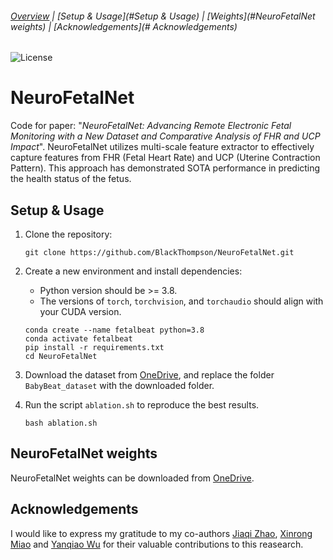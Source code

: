 ###### [Overview](#NeuroFetalNet) | [Setup & Usage](#Setup & Usage) | [Weights](#NeuroFetalNet weights) | [Acknowledgements](# Acknowledgements)

![License](https://img.shields.io/badge/license-MIT-brightgreen)

# NeuroFetalNet

Code for paper: "*NeuroFetalNet: Advancing Remote Electronic Fetal Monitoring with a New Dataset and Comparative Analysis of FHR and UCP Impact*". NeuroFetalNet utilizes multi-scale feature extractor to effectively capture features from FHR (Fetal Heart Rate) and UCP (Uterine Contraction Pattern). This approach has demonstrated SOTA performance in predicting the health status of the fetus.

## Setup & Usage

1. Clone the repository:

   ```
   git clone https://github.com/BlackThompson/NeuroFetalNet.git
   ```

2. Create a new environment and install dependencies:

   - Python version should be >= 3.8.
   - The versions of `torch`, `torchvision`, and `torchaudio` should align with your CUDA version.

   ```
   conda create --name fetalbeat python=3.8
   conda activate fetalbeat
   pip install -r requirements.txt
   cd NeuroFetalNet
   ```

3. Download the dataset from [OneDrive](https://1drv.ms/f/s!AgcxOyB1kRABgWx-nyyVZW3uJXuq?e=TGvVHa), and replace the folder `BabyBeat_dataset` with the downloaded folder.

4. Run the script `ablation.sh` to reproduce the best results. 

   ```
   bash ablation.sh
   ```

## NeuroFetalNet weights

NeuroFetalNet weights can be downloaded from [OneDrive](https://1drv.ms/u/s!AgcxOyB1kRABgXHmBSdTPL5eTArf?e=DWnjfC).

## Acknowledgements

I would like to express my gratitude to my co-authors [Jiaqi Zhao](https://github.com/baobooooo), [Xinrong Miao](https://github.com/stefenMiao]) and [Yanqiao Wu]() for their valuable contributions to this reasearch.
